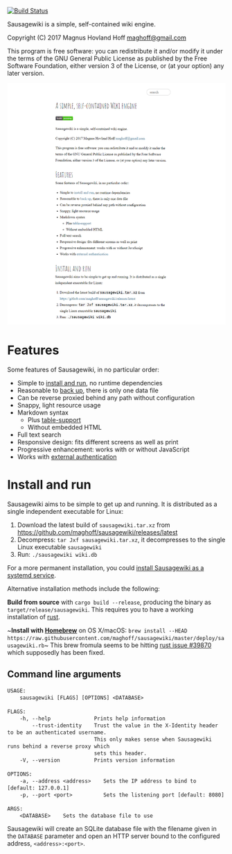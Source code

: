 [![Build Status](https://travis-ci.org/maghoff/sausagewiki.svg?branch=master)](https://travis-ci.org/maghoff/sausagewiki)


Sausagewiki is a simple, self-contained wiki engine.

Copyright (C) 2017 Magnus Hovland Hoff <maghoff@gmail.com>

This program is free software: you can redistribute it and/or modify it under
the terms of the GNU General Public License as published by the Free Software
Foundation, either version 3 of the License, or (at your option) any later
version.

![](sausagewiki.png)

Features
========
Some features of Sausagewiki, in no particular order:

 * Simple to [install and run](#install-and-run), no runtime dependencies
 * Reasonable to [back up](https://github.com/maghoff/sausagewiki/wiki/Backup),
   there is only one data file
 * Can be reverse proxied behind any path without configuration
 * Snappy, light resource usage
 * Markdown syntax
    * Plus [table-support](https://help.github.com/articles/organizing-information-with-tables/)
    * Without embedded HTML
 * Full text search
 * Responsive design: fits different screens as well as print
 * Progressive enhancement: works with or without JavaScript
 * Works with [external authentication](https://github.com/maghoff/sausagewiki/wiki/Enabling-authentication)

Install and run
===============
Sausagewiki aims to be simple to get up and running. It is distributed as a
single independent executable for Linux:

 1. Download the latest build of `sausagewiki.tar.xz` from <https://github.com/maghoff/sausagewiki/releases/latest>
 2. Decompress: `tar Jxf sausagewiki.tar.xz`, it decompresses to the single
    Linux executable `sausagewiki`
 3. Run: `./sausagewiki wiki.db`

For a more permanent installation, you could [install Sausagewiki as a systemd
service](https://github.com/maghoff/sausagewiki/wiki/System-wide-installation-with-systemd).

Alternative installation methods include the following:

**Build from source** with `cargo build --release`, producing the binary as
`target/release/sausagewiki`. This requires you to have a working installation
of [rust](https://www.rust-lang.org/en-US/).

~**Install with [Homebrew](https://brew.sh/)** on OS X/macOS:
`brew install --HEAD https://raw.githubusercontent.com/maghoff/sausagewiki/master/deploy/sausagewiki.rb`~
This brew fromula seems to be hitting [rust issue #39870](https://github.com/rust-lang/rust/issues/39870)
which supposedly has been fixed.

Command line arguments
----------------------
    USAGE:
        sausagewiki [FLAGS] [OPTIONS] <DATABASE>

    FLAGS:
        -h, --help              Prints help information
            --trust-identity    Trust the value in the X-Identity header to be an authenticated username.
                                This only makes sense when Sausagewiki runs behind a reverse proxy which
                                sets this header.
        -V, --version           Prints version information

    OPTIONS:
        -a, --address <address>    Sets the IP address to bind to [default: 127.0.0.1]
        -p, --port <port>          Sets the listening port [default: 8080]

    ARGS:
        <DATABASE>    Sets the database file to use

Sausagewiki will create an SQLite database file with the filename given in the
`DATABASE` parameter and open an HTTP server bound to the configured address,
`<address>:<port>`.
